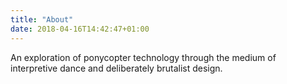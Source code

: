 ```yaml
---
title: "About"
date: 2018-04-16T14:42:47+01:00
---
```


An exploration of ponycopter technology through the medium of interpretive dance
and deliberately brutalist design.

